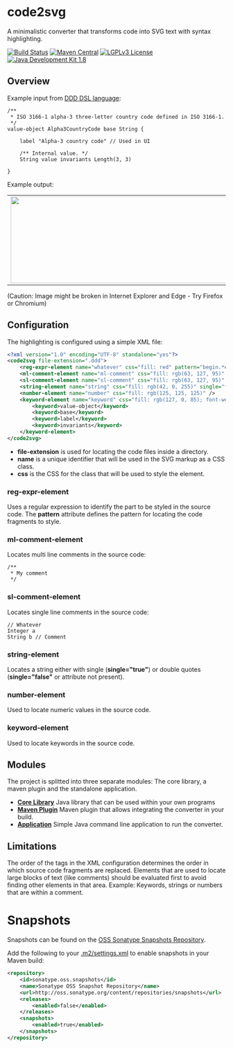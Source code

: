 # code2svg
A minimalistic converter that transforms code into SVG text with syntax highlighting.

[![Build Status](https://fuin-org.ci.cloudbees.com/job/code2svg/badge/icon)](https://fuin-org.ci.cloudbees.com/job/code2svg/)
[![Maven Central](https://maven-badges.herokuapp.com/maven-central/org.fuin/code2svg/badge.svg)](https://maven-badges.herokuapp.com/maven-central/org.fuin/code2svg/)
[![LGPLv3 License](http://img.shields.io/badge/license-LGPLv3-blue.svg)](https://www.gnu.org/licenses/lgpl.html)
[![Java Development Kit 1.8](https://img.shields.io/badge/JDK-1.8-green.svg)](http://www.oracle.com/technetwork/java/javase/downloads/jdk8-downloads-2133151.html)

## Overview
Example input from [DDD DSL language](https://github.com/fuinorg/org.fuin.dsl.ddd):
```
/**
 * ISO 3166-1 alpha-3 three-letter country code defined in ISO 3166-1.
 */
value-object Alpha3CountryCode base String {
    
    label "Alpha-3 country code" // Used in UI
    
    /** Internal value. */
    String value invariants Length(3, 3)
    
}
```
Example output:
<table><tr><td><img src="https://cdn.rawgit.com/fuinorg/code2svg/cc1d9c65/example.ddd.svg" width="880" height="200"></td></tr></table>
(Caution: Image might be broken in Internet Explorer and Edge - Try Firefox or Chromium)

## Configuration

The highlighting is configured using a simple XML file:
```xml
<?xml version="1.0" encoding="UTF-8" standalone="yes"?>
<code2svg file-extension=".ddd">
	<reg-expr-element name="whatever" css="fill: red" pattern="begin.*end" />
	<ml-comment-element name="ml-comment" css="fill: rgb(63, 127, 95)" />
	<sl-comment-element name="sl-comment" css="fill: rgb(63, 127, 95)" />
	<string-element name="string" css="fill: rgb(42, 0, 255)" single="false" />
	<number-element name="number" css="fill: rgb(125, 125, 125)" />
	<keyword-element name="keyword" css="fill: rgb(127, 0, 85); font-weight: bold">
		<keyword>value-object</keyword>
		<keyword>base</keyword>
		<keyword>label</keyword>
		<keyword>invariants</keyword>
	</keyword-element>
</code2svg>
```
- **file-extension** is used for locating the code files inside a directory.
- **name** is a unique identifier that will be used in the SVG markup as a CSS class.
- **css** is the CSS  for the class that will be used to style the element.

### reg-expr-element
Uses a regular expression to identify the part to be styled in the source code.
The **pattern** attribute defines the pattern for locating the code fragments to style.

### ml-comment-element
Locates multi line comments in the source code: 
```
/**
 * My comment
 */ 
```

### sl-comment-element
Locates single line comments in the source code:
```
// Whatever
Integer a
String b // Comment
```

### string-element
Locates a string either with single (**single="true"**) or double quotes (**single="false"** or attribute not present).

### number-element
Used to locate numeric values in the source code.

### keyword-element
Used to locate keywords in the source code.

## Modules
The project is splitted into three separate modules: The core library, a maven plugin and the standalone application.

- **[Core Library](core)** Java library that can be used within your own programs
- **[Maven Plugin](maven-plugin)** Maven plugin that allows integrating the converter in your build.
- **[Application](app)** Simple Java command line application to run the converter.

## Limitations
The order of the tags in the XML configuration determines the order in which source code fragments are replaced.
Elements that are used to locate large blocks of text (like comments) should be evaluated first to avoid finding other elements in that area.
Example: Keywords, strings or numbers that are within a comment.  

Snapshots
=========

Snapshots can be found on the [OSS Sonatype Snapshots Repository](http://oss.sonatype.org/content/repositories/snapshots/org/fuin "Snapshot Repository"). 

Add the following to your [.m2/settings.xml](http://maven.apache.org/ref/3.2.1/maven-settings/settings.html "Reference configuration") to enable snapshots in your Maven build:

```xml
<repository>
    <id>sonatype.oss.snapshots</id>
    <name>Sonatype OSS Snapshot Repository</name>
    <url>http://oss.sonatype.org/content/repositories/snapshots</url>
    <releases>
        <enabled>false</enabled>
    </releases>
    <snapshots>
        <enabled>true</enabled>
    </snapshots>
</repository>
```
